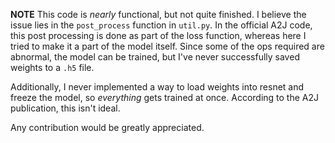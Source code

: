 **NOTE**
This code is *nearly* functional, but not quite finished. I believe the issue lies in the `post_process` function in `util.py`. In the official A2J code, this post processing is done as part of the loss function, whereas here I tried to make it a part of the model itself. Since some of the ops required are abnormal, the model can be trained, but I've never successfully saved weights to a `.h5` file.  

Additionally, I never implemented a way to load weights into resnet and freeze the model, so *everything* gets trained at once. According to the A2J publication, this isn't ideal.  

Any contribution would be greatly appreciated.
